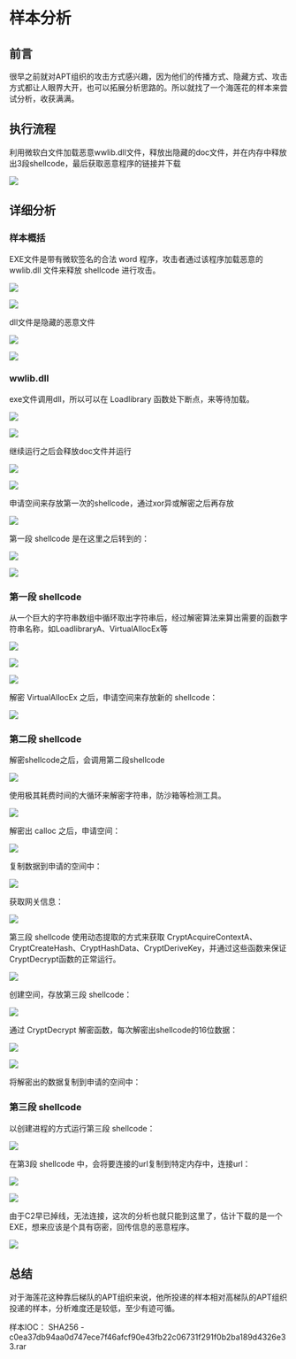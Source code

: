 # 样本分析

## 前言

很早之前就对APT组织的攻击方式感兴趣，因为他们的传播方式、隐藏方式、攻击方式都让人眼界大开，也可以拓展分析思路的。所以就找了一个海莲花的样本来尝试分析，收获满满。

## 执行流程

利用微软白文件加载恶意wwlib.dll文件，释放出隐藏的doc文件，并在内存中释放出3段shellcode，最后获取恶意程序的链接并下载

![](../../../.gitbook/assets/image%20%28569%29.png)

## 详细分析

### **样本概括**

EXE文件是带有微软签名的合法 word 程序，攻击者通过该程序加载恶意的 wwlib.dll 文件来释放 shellcode 进行攻击。

![](../../../.gitbook/assets/image%20%28542%29.png)

![](../../../.gitbook/assets/image%20%28567%29.png)

dll文件是隐藏的恶意文件

![](../../../.gitbook/assets/image%20%28545%29.png)

![](../../../.gitbook/assets/image%20%28568%29.png)

### **wwlib.dll**

exe文件调用dll，所以可以在 Loadlibrary 函数处下断点，来等待加载。

![](../../../.gitbook/assets/image%20%28558%29.png)

![](../../../.gitbook/assets/image%20%28557%29.png)

继续运行之后会释放doc文件并运行

![](../../../.gitbook/assets/image%20%28561%29.png)

![](../../../.gitbook/assets/image%20%28554%29.png)

申请空间来存放第一次的shellcode，通过xor异或解密之后再存放

![](../../../.gitbook/assets/image%20%28550%29.png)

第一段 shellcode 是在这里之后转到的：

![](../../../.gitbook/assets/image%20%28556%29.png)

![](../../../.gitbook/assets/image%20%28565%29.png)

### **第一段 shellcode**

从一个巨大的字符串数组中循环取出字符串后，经过解密算法来算出需要的函数字符串名称，如LoadlibraryA、VirtualAllocEx等

![](../../../.gitbook/assets/image%20%28566%29.png)

![](../../../.gitbook/assets/image%20%28544%29.png)

![](../../../.gitbook/assets/image%20%28551%29.png)

解密 VirtualAllocEx 之后，申请空间来存放新的 shellcode：

![](../../../.gitbook/assets/image%20%28555%29.png)

### **第二段 shellcode**

解密shellcode之后，会调用第二段shellcode

![](../../../.gitbook/assets/image%20%28564%29.png)

使用极其耗费时间的大循环来解密字符串，防沙箱等检测工具。

![](../../../.gitbook/assets/image%20%28562%29.png)

解密出 calloc 之后，申请空间：

![](../../../.gitbook/assets/image%20%28546%29.png)

复制数据到申请的空间中：

![](../../../.gitbook/assets/image%20%28548%29.png)

获取网关信息：

![](../../../.gitbook/assets/image%20%28547%29.png)

第三段 shellcode 使用动态提取的方式来获取 CryptAcquireContextA、CryptCreateHash、CryptHashData、CryptDeriveKey，并通过这些函数来保证CryptDecrypt函数的正常运行。

![](../../../.gitbook/assets/image%20%28570%29.png)

创建空间，存放第三段 shellcode：

![](../../../.gitbook/assets/image%20%28553%29.png)

通过 CryptDecrypt 解密函数，每次解密出shellcode的16位数据：

![](../../../.gitbook/assets/image%20%28571%29.png)

![](../../../.gitbook/assets/image%20%28549%29.png)

将解密出的数据复制到申请的空间中：

### **第三段 shellcode**

以创建进程的方式运行第三段 shellcode：

![](../../../.gitbook/assets/image%20%28543%29.png)

在第3段 shellcode 中，会将要连接的url复制到特定内存中，连接url：

![](../../../.gitbook/assets/image%20%28552%29.png)

![](../../../.gitbook/assets/image%20%28560%29.png)

由于C2早已掉线，无法连接，这次的分析也就只能到这里了，估计下载的是一个EXE，想来应该是个具有窃密，回传信息的恶意程序。

![](../../../.gitbook/assets/image%20%28563%29.png)

## 总结

对于海莲花这种靠后梯队的APT组织来说，他所投递的样本相对高梯队的APT组织投递的样本，分析难度还是较低，至少有迹可循。

样本IOC： SHA256 - c0ea37db94aa0d747ece7f46afcf90e43fb22c06731f291f0b2ba189d4326e33.rar

